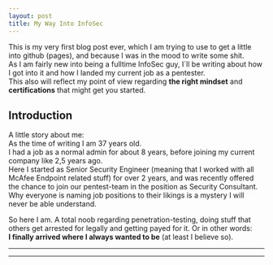 ```yaml
---
layout: post
title: My Way Into InfoSec
---
```


This is my very first blog post ever, which I am trying to use to get a little into github (pages), and because I was in the mood to write some shit.  
As I am fairly new into being a fulltime InfoSec guy, I´ll be writing about how I got into it and how I landed my current job as a pentester.  
This also will reflect my point of view regarding **the right mindset** and **certifications** that might get you started.

## Introduction
A little story about me:  
As the time of writing I am 37 years old.  
I had a job as a normal admin for about 8 years, before joining my current company like 2,5 years ago.  
Here I started as Senior Security Engineer (meaning that I worked with all McAfee Endpoint related stuff) for over 2 years, and was recently offered the 
chance to join our pentest-team in the position as Security Consultant. Why everyone is naming job positions to their likings is a mystery I will never be able understand.  

So here I am. A total noob regarding penetration-testing, doing stuff that others get arrested for legally and getting payed for it. Or in other words:  
**I finally arrived where I always wanted to be** (at least I believe so).



----
****